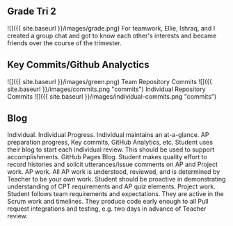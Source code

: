 ## Grade Tri 2
![]({{ site.baseurl }}/images/grade.png)
For teamwork, Ellie, Ishraq, and I created a group chat and got to know each other's interests and became friends over the course of the trimester. 

## Key Commits/Github Analyctics 
![]({{ site.baseurl }}/images/green.png)
Team Repository Commits
![]({{ site.baseurl }}/images/commits.png "commits")
Individual Repository Commits
![]({{ site.baseurl }}/images/individual-commits.png "commits")

## Blog 


Individual.
Individual Progress.  Individual maintains an at-a-glance.  AP preparation progress, Key commits, GitHub Analytics, etc.  Student uses their blog to start each individual review.  This should be used to support accomplishments.
GitHub Pages Blog.  Student makes quality effort to record histories and solicit utterances/issue comments on AP and Project work.
AP work.  All AP work is understood, reviewed, and is determined by Teacher to be your own work.  Student should be proactive in demonstrating understanding of CPT requirements and AP quiz elements.
Project work.  Student follows team requirements and expectations.  They are active in the Scrum work and timelines.  They produce code early enough to all Pull request integrations and testing, e.g. two days in advance of Teacher review.